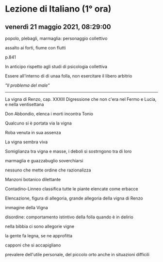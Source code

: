 # Lezione di Italiano (1° ora)

## venerdì 21 maggio 2021, 08:29:00



popolo, plebagli, marmaglia: personaggio collettivo

assalto ai forti, fiume con flutti

p.841

In anticipo rispetto agli studi di psicologia collettiva

Essere all'interno di di unaa folla, non esercitare il libero arbitrio


*"Il problema del male"*



---


La vigna di Renzo, cap. XXXIII
Digressione che non c'era nel Fermo e Lucia, e nella ventisettana 

Don Abbondio, elenca i morti
incontra Tonio

Qualcuno si è portata via la vigna

Roba venuta in sua assenza


La vigna sembra viva

Somiglianza tra vigna e masse, i deboli si sostrngono tra di loro

marmaglia e guazzabuglio
soverchiarsi

nessuno che mette ordine che razionalizza

Manzoni botanico dilettante

Contadino-Linneo classifica tutte le piante elencate come erbacce

Elencazione, figura di allegoria, grande allegoria della vigna di Renzo

immagine della Vigna

disordine: comportamento istintivo della folla quando è in delirio

nella bibbia ci sono allegorie vigne

la gente fa legna, se ne approfitta

capponi che si accapigliano

prevalere dell'utile personale, del piccolo orto anche in situazioni difficili
<!--stackedit_data:
eyJoaXN0b3J5IjpbLTQ3NTg1OTY4NiwtNDU0MTAwMTkyXX0=
-->